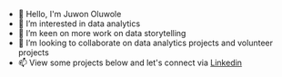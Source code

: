 - 👋 Hello, I'm Juwon Oluwole
- 👀 I’m interested in data analytics
- 🌱 I’m keen on more work on data storytelling
- 💞️ I’m looking to collaborate on data analytics projects and volunteer projects
- 📫 View some projects below and let's connect via [Linkedin](https://www.linkedin.com/in/oluwajuwonlo/)
<!---
frankiej60/frankiej60 is a ✨ special ✨ repository because its `README.md` (this file) appears on your GitHub profile.
You can click the Preview link to take a look at your changes.
--->

